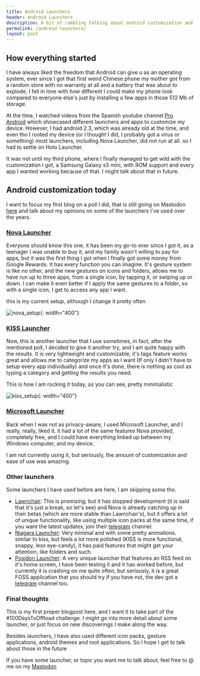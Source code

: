 ```yaml
---
title: Android Launchers
header: Android Launchers
description: A bit of rambling talking about android customization and my favorite launchers
permalink: /android-launchers/
layout: post
---
```


## How everything started

I have always liked the freedom that Android can give u as an operating system, ever since I got that first weird Chinese phone my mother got from a random store with no warranty at all and a battery that was about to explode, I fell in love with how different I could make my phone look compared to everyone else's just by installing a few apps in those 512 Mb of storage.

At the time, I watched videos from the Spanish youtube channel [Pro Android](https://www.youtube.com/user/AndroideReview) which showcased different launchers and apps to customize my device.
However, I had android 2.3, which was already old at the time, and even tho I rooted my device (or I thought I did, I probably got a virus or something) most launchers, including Nova Launcher, did not run at all. so I had to settle on Holo Launcher.

It was not until my third phone, where I finally managed to get wild with the customization I got, a Samsung Galaxy s3 mini, with ROM support and every app I wanted working because of that. I might talk about that in future.

## Android customization today
I want to focus my first blog on a poll I did, that is still going on Mastodon [here](https://fosstodon.org/@joeligj12/105670230157355847) and talk about my opinions on some of the launchers I've used over the years.

### [Nova Launcher](https://novalauncher.com/)

Everyone should know this one, it has been my go-to ever since I got it, as a teenager I was unable to buy it, and my family wasn't willing to pay for apps, but it was the first thing I got when I finally got some money from Google Rewards.
It has every function you can imagine. It's gesture system is like no other, and the new gestures on icons and folders, allows me to have run up to three apps, from a single icon, by tapping it, or swiping up or down. I can make it even better if I apply the same gestures to a folder, so with a single icon, I get to access any app I want.

this is my current setup, although I change it pretty often

![nova_setup](https://raw.githubusercontent.com/joelchrono12/jekyll-site-test.css/main/assets/_images/blogs/2020-02-05/nova_setup.png){: width="400"}

### [KISS Launcher](https://kisslauncher.com/)

Now, this is another launcher that I use sometimes, in fact, after the mentioned poll, I decided to give it another try, and I am quite happy with the results. It is very lightweight and customizable, it's tags feature works great and allows me to categorize my apps as I want (If only I didn't have to setup every app individually) and once it's done, there is nothing as cool as typing a category and getting the results you need.

This is how I am rocking it today, as you can see, pretty minimalistic

![kiss_setup](https://raw.githubusercontent.com/joelchrono12/jekyll-site-test.css/main/assets/_images/blogs/2020-02-05/kiss_setup.png){: width="400"}

### [Microsoft Launcher](https://www.microsoft.com/en-us/launcher)

Back when I was not as privacy-aware, I used Microsoft Launcher, and I really, really, liked it. it had a lot of the same features Nova provided, completely free, and I could have everything linked up between my Windows computer, and my device. 

I am not currently using it, but seriously, the amount of customization and ease of use was amazing.

### Other launchers

Some launchers I have used before are here, I am skipping some tho.

* [Lawnchair](https://lawnchair.app/): This is promising, but it has stopped development (it is said that it's just a break, so let's see) and Nova is already catching up in their betas (which are more stable than Lawnchair's), but it offers a lot of unique functionality, like using multiple icon packs at the same time, if you want the latest updates, join their [telegram](https://t.me/lawnchairchannel) channel.
* [Niagara Launcher](https://niagaralauncher.app/): Very minimal and with some pretty animations. similar to kiss, but feels a lot more polished (KISS is more functional, snappy, less eye-candy), it has paid features that might get your attention, like folders and such.
* [Posidon Launcher](https://posidon.io/launcher): A very unique launcher that features an RSS feed on it's home screen, I have been testing it and it has worked before, but currently it is crashing on me quite often, but seriously, it is a great FOSS application that you should try if you have not, the dev got a [telegram](https://t.me/posidonnews) channel too. 

### Final thoughts

This is my first proper blogpost here, and I want it to take part of the #100DaysToOffload challenge. I might go into more detail about some launcher, or just focus on new discoverings I make along the way.

Besides launchers, I have also used different icon packs, gesture applications, android themes and root applications. So I hope I get to talk about those in the future

If you have some launcher, or topic you want me to talk about, feel free to @ me on my [Mastodon](https://fosstodon.org/@joeligj12)












